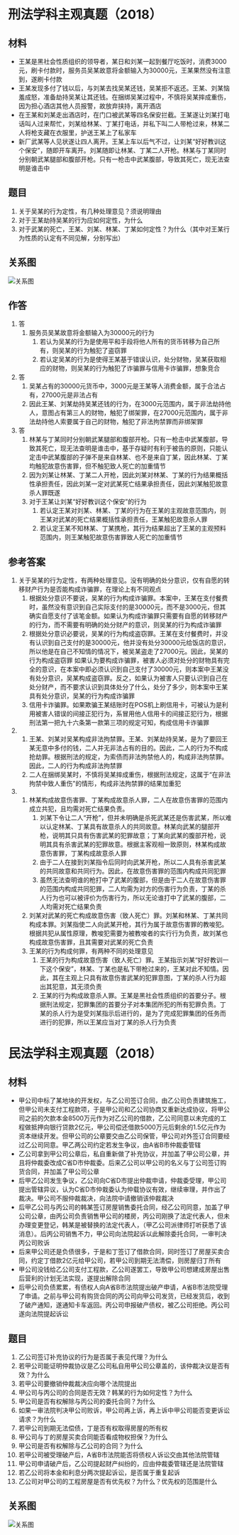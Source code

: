 # 刑法学科主观真题（2018）

## 材料
- 王某是黑社会性质组织的领导者，某日和刘某一起到餐厅吃饭时，消费3000元，刷卡付款时，服务员吴某故意将金额输入为30000元，王某果然没有注意到，遂刷卡付款
- 王某发现多付了钱以后，与刘某去找吴某还钱，吴某拒不返还。王某、刘某恼羞成怒，准备劫持吴某让其还钱。在捆绑吴某过程中，不慎将吴某摔成重伤，因为担心酒店其他人员报警，故放弃挟持，离开酒店
- 在王某和刘某走出酒店时，在门口被武某等四名保安拦截。王某遂让刘某打电话叫人过来帮忙，刘某给林某、丁某打电话，并私下叫二人带枪过来，林某二人将枪支藏在衣服里，护送王某上了私家车
- 新厂武某等人见状遂让四人离开。王某上车以后气不过，让刘某“好好教训这个保安”，随即开车离开。刘某随即让林某、丁某二人开枪。林某与丁某同时分别朝武某腿部和腹部开枪。只有一枪击中武某腹部，导致其死亡，现无法查明是谁击中

## 题目
1. 关于吴某的行为定性，有几种处理意见？须说明理由
2. 对于王某劫持吴某的行为应如何定性，为什么
3. 对于武某的死亡，王某、刘某、林某、丁某如何定性？为什么（其中对王某行为性质的认定有不同见解，分别写出）

## 关系图
![关系图](iShot_2024-09-21_18.28.27.png)

## 作答
1. 答
   1. 服务员吴某故意将金额输入为30000元的行为
      1. 若认为吴某的行为是使用平和手段将他人所有的货币转移为自己所有，则吴某的行为触犯了盗窃罪
      2. 若认定吴某的行为是使得王某基于错误认识，处分财物，吴某获取相应的财物，则吴某的行为触犯了诈骗罪与信用卡诈骗罪，想象竞合
2. 答
   1. 吴某占有的30000元货币中，3000元是王某等人消费金额，属于合法占有，27000元是非法占有
   2. 因此王某、刘某劫持吴某还钱的行为，在3000元范围内，属于非法劫持他人，意图占有第三人的财物，触犯了绑架罪，在27000元范围内，属于非法劫持他人索要属于自己的财物，触犯了非法拘禁罪而非绑架罪
3. 答
   1. 林某与丁某同时分别朝武某腿部和腹部开枪。只有一枪击中武某腹部，导致其死亡，现无法查明是谁击中，基于存疑时有利于被告的原则，只能认定击中武某腹部的子弹不是来自林某、也不是来自丁某，因此林某、丁某均触犯故意伤害罪，但不触犯致人死亡的加重情节
   2. 因为刘某让林某、丁某二人开枪，因此刘某对林某、丁某的行为结果概括性承担责任，因此刘某一定对武某死亡结果承担责任，因此刘某触犯故意杀人罪既遂
   3. 对于王某让刘某“好好教训这个保安”的行为
      1. 若认定王某对刘某、林某、丁某的行为在王某的主观故意范围内，则王某对武某的死亡结果概括性承担责任，王某触犯故意杀人罪
      2. 若认定王某不知林某、丁某携枪，其行为结果超出了王某的主观预料范围内，则王某触犯故意伤害罪致人死亡的加重情节

## 参考答案
1. 关于吴某的行为定性，有两种处理意见。没有明确的处分意识，仅有自愿的转移财产行为是否能构成诈骗罪，在理论上有不同观点
   1. 根据处分意识不要说，吴某的行为构成诈骗罪。本案中，王某在支付餐费时，虽然没有意识到自己实际支付的是30000元，而不是3000元，但其确实自愿支付了该笔金额。如果认为构成诈骗罪只需要有自愿的转移财产的行为，而不需要有明确的处分财产的意识，则吴某的行为构成诈骗罪
   2. 根据处分意识必要说，吴某的行为构成盗窃罪。王某在支付餐费时，并没有认识到自己支付的是30000元，他并没有处分30000元给饭店的意识，所以他是在自己不知情的情况下，被吴某盗走了27000元。因此，吴某的行为构成盗窃罪
   如果认为要构成诈骗罪，被害人必须对处分的财物具有完全的意识，在本案中即必须认识到自己支付了30000元，则本案中王某没有处分意识，吴某构成盗窃罪。反之，如果认为被害人只要认识到自己在处分财产，而不要求认识到具体处分了什么，处分了多少，则本案中王某具有处分意识，吴某的行为构成诈骗罪
   3. 信用卡诈骗罪。如果欺骗王某结账时在POS机上刷信用卡，可被认为是利用被害人错误的间接正犯行为，系冒用他人信用卡的间接正犯行为，根据刑法第一把九十六条第一款第三项的规定可知，构成信用卡诈骗罪
2. 1. 王某、刘某对吴某构成非法拘禁罪。王某、刘某劫持吴某，是为了要回王某无意中多付的钱，二人并无非法占有的目的。因此，二人的行为不构成抢劫罪。根据刑法的规定，为索债而非法拘禁他人的，构成非法拘禁罪。因此，二人的行为构成非法拘禁罪
   2. 二人在捆绑吴某时，不慎将吴某摔成重伤，根据刑法规定，这属于“在非法拘禁中致人重伤”的情形，构成非法拘禁罪的结果加重犯
3. 1. 林某构成故意伤害罪、丁某构成故意杀人罪，二人在故意伤害罪的范围内成立共犯，且均需对死亡结果负责。
      1. 刘某下令让二人“开枪”，但并未明确是杀死武某还是伤害武某，所以难以认定林某、丁某具有故意杀人的共同故意。林某向武某的腿部开枪，说明其只具有伤害武某的犯罪故意；丁某向武某的腹部开枪，说明其具有杀害武某的犯罪故意。根据主客观相一致原则，林某构成故意伤害罪，丁某构成故意杀人罪
      2. 由于二人在接到刘某指令后同时向武某开枪，所以二人具有杀害武某的共同故意和共同行为。因此，在故意伤害罪的范围内构成共同犯罪
      3. 虽然无法查明谁的枪打中了武某的腹部，但是由于二人在故意伤害罪的范围内构成共同犯罪，二人均需为对方的伤害行为负责，丁某的杀人行为也可以被评价为伤害行为，所以无论谁打中了武某的腹部，二人均需对死亡结果负责
   2. 刘某对武某的死亡构成故意伤害（致人死亡）罪。刘某和林某、丁某共同构成本罪。刘某指使二人向武某开枪，其行为属于故意伤害罪的教唆犯。根据共犯从属性原理，教唆犯需要为被教唆者的实行行为负责，故刘某也构成故意伤害罪，且其需要对武某的死亡负责
   3. 王某的行为构成何罪，有两种不同的处理意见
      1. 王某的行为构成故意伤害（致人死亡）罪。王某指示刘某“好好教训一下这个保安”，林某、丁某也是私下带枪过来的，王某对此不知情。因此，其在主观上只具有故意伤害武某的犯罪意图，丁某的杀人行为超出其犯意，其无须负责
      2. 王某的行为构成故意杀人罪。王某是黑社会性质组织的首要分子。根据刑法规定，犯罪集团的首要分子对本集团所犯的所有犯罪负责。丁某的杀人行为是受刘某指示后进行的，是为了完成犯罪集团的任务而进行的犯罪，所以王某应当对丁某的杀人行为负责

# 民法学科主观真题（2018）

## 材料
- 甲公司中标了某地块的开发权，与乙公司签订合同，由乙公司负责建筑施工，但甲公司未支付工程款项，于是甲公司和乙公司协商又重新达成协议，将甲公司之前的欠款本金8500万元作为对乙公司的借款，乙公司同意以未完成的工程做抵押向银行贷款2亿元，甲公司偿还借款5000万元后剩余的1.5亿元作为资本继续开发。但甲公司的公章要交由乙公司保管，甲公司对外签订合同要经过乙公司同意。甲乙两公司约定若发生争议，由A省B市仲裁委管辖
- 乙公司拿到甲公司公章后，私自重新做了补充协议，并加盖了甲公司公章，并且将仲裁委改成C省D市仲裁委。后来乙公司以甲公司的名义与丁公司签订购货合同，并加盖了甲公司公章
- 后甲乙公司发生争议，乙公司向C省D市提出仲裁申请，仲裁委受理，甲公司提出管辖异议，认为C省D市仲栽委认为仲载协议有效，继续审理，并作出了裁决。甲公司不服仲裁裁决，向法院中请撤销该仲裁裁决
- 后甲乙公司与丙公司的韩某签订房屋销售委托合同，经乙公司同意，加盖了甲公司公章，由丙公司负责销售甲公司的楼房，丙公司刚换了法定代表人，但未办理变更登记，韩某是被替换的法定代表人，（甲乙公司派律师打听获悉了该消息）。后丙公司销售不力，甲公司向法院起诉以此解除委托合同，一审判决丙公司败诉
- 后来甲公司还是负债很多，于是和丁签订了借款合同，同时签订了房屋买卖合同，约定丁借款2亿元给甲公司，若甲公司到期无法清偿，则房屋归丁所有
- 甲公司没钱给乙公司支付工程款，乙公司遂罢工，导致甲公司想建成房屋出售后营利的计划无法实现，遂提出解除合同
- 后甲公司负债累累，有债权人向A省B市法院提出破产申请，A省B市法院受理了申请。之前与甲公司有购货合同的丙公司向甲公司发货，已经发货后，收到了破产通知，遂通知卡车返回。丙公司申报破产债权，被乙公司拒绝。丙公司遂向法院提起诉讼

## 题目
1. 乙公司签订补充协议的行为是否属于表见代理？为什么
2. 若甲公司能证明仲裁协议是乙公司私自用甲公司公章盖的，该仲裁决议是否有效？为什么
3. 若甲公司要撤销仲裁裁决应向哪个法院提出
4. 甲公司与丙公司的合同是否无效？韩某的行为如何定性？为什么
5. 甲公司是否有权解除与丙公司的委托合同？为什么
6. 如果一审法院判决甲公司败诉，甲公司再上诉，再上诉中甲公司能否变更诉讼请求？为什么
7. 若甲公司到期无法偿债，丁是否有权取得房屋的所有权
8. 甲公司与丁的房屋买卖合同能否看成物权担保？为什么
9. 甲公司是否有权解除与乙公司的合同？为什么
10. 若甲公司被受理破产后，A省B市法院能否将债权人诉讼交由其他法院管辖
11. 甲公司申请破产后，乙公司提起财产纠纷的，应由仲裁委管辖还是法院管辖
12. 若乙公司将本金和利息分两次提起诉讼，是否属于重复起诉
13. 乙公司对甲公司的工程房屋是否有优先权？为什么？优先权的范围是什么

## 关系图
![关系图](iShot_2024-09-22_00.30.07.png)
